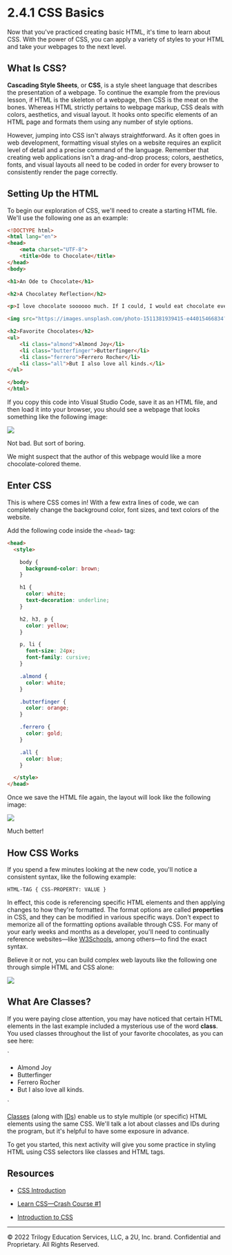 # 2.4.1 CSS Basics

Now that you've practiced creating basic HTML, it's time to learn about CSS. With the power of CSS, you can apply a variety of styles to your HTML and take your webpages to the next level.

## What Is CSS?

**Cascading Style Sheets**, or **CSS**, is a style sheet language that describes the presentation of a webpage. To continue the example from the previous lesson, if HTML is the skeleton of a webpage, then CSS is the meat on the bones. Whereas HTML strictly pertains to webpage markup, CSS deals with colors, aesthetics, and visual layout. It hooks onto specific elements of an HTML page and formats them using any number of style options.

However, jumping into CSS isn't always straightforward. As it often goes in web development, formatting visual styles on a website requires an explicit level of detail and a precise command of the language. Remember that creating web applications isn't a drag-and-drop process; colors, aesthetics, fonts, and visual layouts all need to be coded in order for every browser to consistently render the page correctly.

## Setting Up the HTML

To begin our exploration of CSS, we'll need to create a starting HTML file. We'll use the following one as an example:

```html
<!DOCTYPE html>
<html lang="en">
<head>
    <meta charset="UTF-8">
    <title>Ode to Chocolate</title>
</head>
<body>

<h1>An Ode to Chocolate</h1>

<h2>A Chocolatey Reflection</h2>

<p>I love chocolate soooooo much. If I could, I would eat chocolate every single day, every single hour, every single second. I am so obsessed about chocolate that I dream about it every single night. People tell me I have a problem, but I say, "How can chocolate be a problem? Chocolate IS the ANSWER."</p>

<img src="https://images.unsplash.com/photo-1511381939415-e44015466834?ixlib=rb-1.2.1&ixid=eyJhcHBfaWQiOjEyMDd9&auto=format&fit=crop&w=600" alt="Several Pieces of Chocolate">

<h2>Favorite Chocolates</h2>
<ul>
    <li class="almond">Almond Joy</li>
    <li class="butterfinger">Butterfinger</li>
    <li class="ferrero">Ferrero Rocher</li>
    <li class="all">But I also love all kinds.</li>
</ul>

</body>
</html>
```

If you copy this code into Visual Studio Code, save it as an HTML file, and then load it into your browser, you should see a webpage that looks something like the following image:

![](../../img/43-fullstack-chocolate-website-html.png)

Not bad. But sort of boring.

We might suspect that the author of this webpage would like a more chocolate-colored theme.

## Enter CSS

This is where CSS comes in! With a few extra lines of code, we can completely change the background color, font sizes, and text colors of the website.

Add the following code inside the `<head>` tag:

```html
<head>
  <style>

    body {
      background-color: brown;
    }

    h1 {
      color: white;
      text-decoration: underline;
    }

    h2, h3, p {
      color: yellow;
    }

    p, li {
      font-size: 24px;
      font-family: cursive;
    }

    .almond {
      color: white;
    }

    .butterfinger {
      color: orange;
    }

    .ferrero {
      color: gold;
    }

    .all {
      color: blue;
    }

  </style>
</head>
```

Once we save the HTML file again, the layout will look like the following image:

![](../../img/44-fullstack-chocolate-website-html-css.png)

Much better!

## How CSS Works

If you spend a few minutes looking at the new code, you'll notice a consistent syntax, like the following example:

`HTML-TAG {
    CSS-PROPERTY: VALUE
}`

In effect, this code is referencing specific HTML elements and then applying changes to how they're formatted. The format options are called **properties** in CSS, and they can be modified in various specific ways. Don't expect to memorize all of the formatting options available through CSS. For many of your early weeks and months as a developer, you'll need to continually reference websites—like [W3Schools](http://www.w3schools.com/css/), among others—to find the exact syntax.

Believe it or not, you can build complex web layouts like the following one through simple HTML and CSS alone:

![](../../img/45-fullstack-example-website-html-css.png)

## What Are Classes?

If you were paying close attention, you may have noticed that certain HTML elements in the last example included a mysterious use of the word **class**. You used classes throughout the list of your favorite chocolates, as you can see here:

`<ul>
  <li class="almond">Almond Joy</li>
  <li class="butterfinger">Butterfinger</li>
  <li class="ferrero">Ferrero Rocher</li>
  <li class="all">But I also love all kinds.</li>
</ul>`

[Classes](http://www.w3schools.com/cssref/sel_class.asp) (along with [IDs](http://www.w3schools.com/cssref/sel_id.asp)) enable us to style multiple (or specific) HTML elements using the same CSS. We'll talk a lot about classes and IDs during the program, but it's helpful to have some exposure in advance.

To get you started, this next activity will give you some practice in styling HTML using CSS selectors like classes and HTML tags.

## Resources

* [CSS Introduction](http://www.w3schools.com/css/css_intro.asp)

* [Learn CSS—Crash Course #1](https://www.youtube.com/watch?v=dAUncsVxdvo)

* [Introduction to CSS](https://www.codeschool.com/courses/css-cross-country)

---
© 2022 Trilogy Education Services, LLC, a 2U, Inc. brand. Confidential and Proprietary. All Rights Reserved.